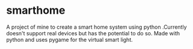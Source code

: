 # smarthome
A project of mine to create a smart home system using python .Currently doesn't support real devices but has the potential to do so.
Made with python and uses pygame for the virtual smart light.
